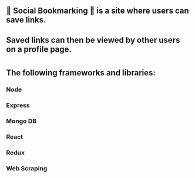 ## :rocket: Social Bookmarking :rocket: is a site where users can save links.
## Saved links can then be viewed by other users on a profile page.
#
## The following frameworks and libraries:
### Node
### Express
### Mongo DB
### React
### Redux
### Web Scraping
